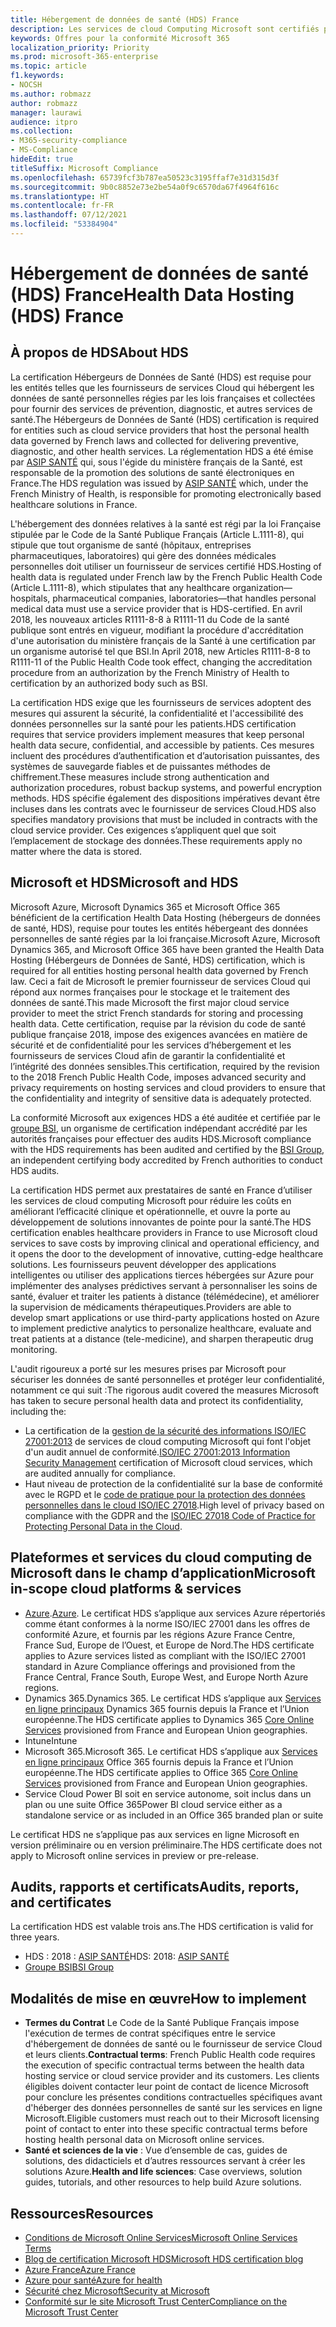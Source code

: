 ```yaml
---
title: Hébergement de données de santé (HDS) France
description: Les services de cloud Computing Microsoft sont certifiés pour assurer leur conformité avec la norme Health Data Hosting (Hébergeurs de Données de Santé).
keywords: Offres pour la conformité Microsoft 365
localization_priority: Priority
ms.prod: microsoft-365-enterprise
ms.topic: article
f1.keywords:
- NOCSH
ms.author: robmazz
author: robmazz
manager: laurawi
audience: itpro
ms.collection:
- M365-security-compliance
- MS-Compliance
hideEdit: true
titleSuffix: Microsoft Compliance
ms.openlocfilehash: 65739fcf3b787ea50523c3195ffaf7e31d315d3f
ms.sourcegitcommit: 9b0c8852e73e2be54a0f9c6570da67f4964f616c
ms.translationtype: HT
ms.contentlocale: fr-FR
ms.lasthandoff: 07/12/2021
ms.locfileid: "53384904"
---
```

# <a name="health-data-hosting-hds-france"></a><span data-ttu-id="c9c27-104">Hébergement de données de santé (HDS) France</span><span class="sxs-lookup"><span data-stu-id="c9c27-104">Health Data Hosting (HDS) France</span></span>

## <a name="about-hds"></a><span data-ttu-id="c9c27-105">À propos de HDS</span><span class="sxs-lookup"><span data-stu-id="c9c27-105">About HDS</span></span>

<span data-ttu-id="c9c27-106">La certification Hébergeurs de Données de Santé (HDS) est requise pour les entités telles que les fournisseurs de services Cloud qui hébergent les données de santé personnelles régies par les lois françaises et collectées pour fournir des services de prévention, diagnostic, et autres services de santé.</span><span class="sxs-lookup"><span data-stu-id="c9c27-106">The Hébergeurs de Données de Santé (HDS) certification is required for entities such as cloud service providers that host the personal health data governed by French laws and collected for delivering preventive, diagnostic, and other health services.</span></span> <span data-ttu-id="c9c27-107">La réglementation HDS a été émise par [ASIP SANTÉ](https://esante.gouv.fr/) qui, sous l'égide du ministère français de la Santé, est responsable de la promotion des solutions de santé électroniques en France.</span><span class="sxs-lookup"><span data-stu-id="c9c27-107">The HDS regulation was issued by [ASIP SANTÉ](https://esante.gouv.fr/) which, under the French Ministry of Health, is responsible for promoting electronically based healthcare solutions in France.</span></span>

<span data-ttu-id="c9c27-108">L'hébergement des données relatives à la santé est régi par la loi Française stipulée par le Code de la Santé Publique Français (Article L.1111-8), qui stipule que tout organisme de santé (hôpitaux, entreprises pharmaceutiques, laboratoires) qui gère des données médicales personnelles doit utiliser un fournisseur de services certifié HDS.</span><span class="sxs-lookup"><span data-stu-id="c9c27-108">Hosting of health data is regulated under French law by the French Public Health Code (Article L.1111-8), which stipulates that any healthcare organization—hospitals, pharmaceutical companies, laboratories—that handles personal medical data must use a service provider that is HDS-certified.</span></span> <span data-ttu-id="c9c27-109">En avril 2018, les nouveaux articles R1111-8-8 à R1111-11 du Code de la santé publique sont entrés en vigueur, modifiant la procédure d'accréditation d'une autorisation du ministère français de la Santé à une certification par un organisme autorisé tel que BSI.</span><span class="sxs-lookup"><span data-stu-id="c9c27-109">In April 2018, new Articles R1111-8-8 to R1111-11 of the Public Health Code took effect, changing the accreditation procedure from an authorization by the French Ministry of Health to certification by an authorized body such as BSI.</span></span>

<span data-ttu-id="c9c27-110">La certification HDS exige que les fournisseurs de services adoptent des mesures qui assurent la sécurité, la confidentialité et l'accessibilité des données personnelles sur la santé pour les patients.</span><span class="sxs-lookup"><span data-stu-id="c9c27-110">HDS certification requires that service providers implement measures that keep personal health data secure, confidential, and accessible by patients.</span></span> <span data-ttu-id="c9c27-111">Ces mesures incluent des procédures d’authentification et d’autorisation puissantes, des systèmes de sauvegarde fiables et de puissantes méthodes de chiffrement.</span><span class="sxs-lookup"><span data-stu-id="c9c27-111">These measures include strong authentication and authorization procedures, robust backup systems, and powerful encryption methods.</span></span> <span data-ttu-id="c9c27-112">HDS spécifie également des dispositions impératives devant être incluses dans les contrats avec le fournisseur de services Cloud.</span><span class="sxs-lookup"><span data-stu-id="c9c27-112">HDS also specifies mandatory provisions that must be included in contracts with the cloud service provider.</span></span> <span data-ttu-id="c9c27-113">Ces exigences s’appliquent quel que soit l’emplacement de stockage des données.</span><span class="sxs-lookup"><span data-stu-id="c9c27-113">These requirements apply no matter where the data is stored.</span></span>

## <a name="microsoft-and-hds"></a><span data-ttu-id="c9c27-114">Microsoft et HDS</span><span class="sxs-lookup"><span data-stu-id="c9c27-114">Microsoft and HDS</span></span>

<span data-ttu-id="c9c27-115">Microsoft Azure, Microsoft Dynamics 365 et Microsoft Office 365 bénéficient de la certification Health Data Hosting (hébergeurs de données de santé, HDS), requise pour toutes les entités hébergeant des données personnelles de santé régies par la loi française.</span><span class="sxs-lookup"><span data-stu-id="c9c27-115">Microsoft Azure, Microsoft Dynamics 365, and Microsoft Office 365 have been granted the Health Data Hosting (Hébergeurs de Données de Santé, HDS) certification, which is required for all entities hosting personal health data governed by French law.</span></span> <span data-ttu-id="c9c27-116">Ceci a fait de Microsoft le premier fournisseur de services Cloud qui répond aux normes françaises pour le stockage et le traitement des données de santé.</span><span class="sxs-lookup"><span data-stu-id="c9c27-116">This made Microsoft the first major cloud service provider to meet the strict French standards for storing and processing health data.</span></span> <span data-ttu-id="c9c27-117">Cette certification, requise par la révision du code de santé publique française 2018, impose des exigences avancées en matière de sécurité et de confidentialité pour les services d’hébergement et les fournisseurs de services Cloud afin de garantir la confidentialité et l’intégrité des données sensibles.</span><span class="sxs-lookup"><span data-stu-id="c9c27-117">This certification, required by the revision to the 2018 French Public Health Code, imposes advanced security and privacy requirements on hosting services and cloud providers to ensure that the confidentiality and integrity of sensitive data is adequately protected.</span></span>

<span data-ttu-id="c9c27-118">La conformité Microsoft aux exigences HDS a été auditée et certifiée par le [groupe BSI](https://www.bsigroup.com/fr-FR/), un organisme de certification indépendant accrédité par les autorités françaises pour effectuer des audits HDS.</span><span class="sxs-lookup"><span data-stu-id="c9c27-118">Microsoft compliance with the HDS requirements has been audited and certified by the [BSI Group](https://www.bsigroup.com/fr-FR/), an independent certifying body accredited by French authorities to conduct HDS audits.</span></span>

<span data-ttu-id="c9c27-119">La certification HDS permet aux prestataires de santé en France d’utiliser les services de cloud computing Microsoft pour réduire les coûts en améliorant l’efficacité clinique et opérationnelle, et ouvre la porte au développement de solutions innovantes de pointe pour la santé.</span><span class="sxs-lookup"><span data-stu-id="c9c27-119">The HDS certification enables healthcare providers in France to use Microsoft cloud services to save costs by improving clinical and operational efficiency, and it opens the door to the development of innovative, cutting-edge healthcare solutions.</span></span> <span data-ttu-id="c9c27-120">Les fournisseurs peuvent développer des applications intelligentes ou utiliser des applications tierces hébergées sur Azure pour implémenter des analyses prédictives servant à personnaliser les soins de santé, évaluer et traiter les patients à distance (télémédecine), et améliorer la supervision de médicaments thérapeutiques.</span><span class="sxs-lookup"><span data-stu-id="c9c27-120">Providers are able to develop smart applications or use third-party applications hosted on Azure to implement predictive analytics to personalize healthcare, evaluate and treat patients at a distance (tele-medicine), and sharpen therapeutic drug monitoring.</span></span>

<span data-ttu-id="c9c27-121">L'audit rigoureux a porté sur les mesures prises par Microsoft pour sécuriser les données de santé personnelles et protéger leur confidentialité, notamment ce qui suit :</span><span class="sxs-lookup"><span data-stu-id="c9c27-121">The rigorous audit covered the measures Microsoft has taken to secure personal health data and protect its confidentiality, including the:</span></span>

- <span data-ttu-id="c9c27-122">La certification de la [gestion de la sécurité des informations ISO/IEC 27001:2013](offering-iso-27001.md) de services de cloud computing Microsoft qui font l'objet d'un audit annuel de conformité.</span><span class="sxs-lookup"><span data-stu-id="c9c27-122">[ISO/IEC 27001:2013 Information Security Management](offering-iso-27001.md) certification of Microsoft cloud services, which are audited annually for compliance.</span></span>
- <span data-ttu-id="c9c27-123">Haut niveau de protection de la confidentialité sur la base de conformité avec le RGPD et le [code de pratique pour la protection des données personnelles dans le cloud ISO/IEC 27018](offering-iso-27018.md).</span><span class="sxs-lookup"><span data-stu-id="c9c27-123">High level of privacy based on compliance with the GDPR and the [ISO/IEC 27018 Code of Practice for Protecting Personal Data in the Cloud](offering-iso-27018.md).</span></span>

## <a name="microsoft-in-scope-cloud-platforms--services"></a><span data-ttu-id="c9c27-124">Plateformes et services du cloud computing de Microsoft dans le champ d’application</span><span class="sxs-lookup"><span data-stu-id="c9c27-124">Microsoft in-scope cloud platforms & services</span></span>

- <span data-ttu-id="c9c27-125">[Azure](https://aka.ms/AzureCompliance).</span><span class="sxs-lookup"><span data-stu-id="c9c27-125">[Azure](https://aka.ms/AzureCompliance).</span></span> <span data-ttu-id="c9c27-126">Le certificat HDS s’applique aux services Azure répertoriés comme étant conformes à la norme ISO/IEC 27001 dans les offres de conformité Azure, et fournis par les régions Azure France Centre, France Sud, Europe de l’Ouest, et Europe de Nord.</span><span class="sxs-lookup"><span data-stu-id="c9c27-126">The HDS certificate applies to Azure services listed as compliant with the ISO/IEC 27001 standard in Azure Compliance offerings and provisioned from the France Central, France South, Europe West, and Europe North Azure regions.</span></span>
- <span data-ttu-id="c9c27-127">Dynamics 365.</span><span class="sxs-lookup"><span data-stu-id="c9c27-127">Dynamics 365.</span></span> <span data-ttu-id="c9c27-128">Le certificat HDS s’applique aux [Services en ligne principaux](https://aka.ms/Online-Services-Terms) Dynamics 365 fournis depuis la France et l’Union européenne.</span><span class="sxs-lookup"><span data-stu-id="c9c27-128">The HDS certificate applies to Dynamics 365 [Core Online Services](https://aka.ms/Online-Services-Terms) provisioned from France and European Union geographies.</span></span>
- <span data-ttu-id="c9c27-129">Intune</span><span class="sxs-lookup"><span data-stu-id="c9c27-129">Intune</span></span>
- <span data-ttu-id="c9c27-130">Microsoft 365.</span><span class="sxs-lookup"><span data-stu-id="c9c27-130">Microsoft 365.</span></span> <span data-ttu-id="c9c27-131">Le certificat HDS s’applique aux [Services en ligne principaux](https://aka.ms/Online-Services-Terms) Office 365 fournis depuis la France et l’Union européenne.</span><span class="sxs-lookup"><span data-stu-id="c9c27-131">The HDS certificate applies to Office 365 [Core Online Services](https://aka.ms/Online-Services-Terms) provisioned from France and European Union geographies.</span></span>
- <span data-ttu-id="c9c27-132">Service Cloud Power BI soit en service autonome, soit inclus dans un plan ou une suite Office 365</span><span class="sxs-lookup"><span data-stu-id="c9c27-132">Power BI cloud service either as a standalone service or as included in an Office 365 branded plan or suite</span></span>

<span data-ttu-id="c9c27-133">Le certificat HDS ne s’applique pas aux services en ligne Microsoft en version préliminaire ou en version préliminaire.</span><span class="sxs-lookup"><span data-stu-id="c9c27-133">The HDS certificate does not apply to Microsoft online services in preview or pre-release.</span></span>

## <a name="audits-reports-and-certificates"></a><span data-ttu-id="c9c27-134">Audits, rapports et certificats</span><span class="sxs-lookup"><span data-stu-id="c9c27-134">Audits, reports, and certificates</span></span>

<span data-ttu-id="c9c27-135">La certification HDS est valable trois ans.</span><span class="sxs-lookup"><span data-stu-id="c9c27-135">The HDS certification is valid for three years.</span></span>

- <span data-ttu-id="c9c27-136">HDS : 2018 : [ASIP SANTÉ](https://esante.gouv.fr/)</span><span class="sxs-lookup"><span data-stu-id="c9c27-136">HDS: 2018: [ASIP SANTÉ](https://esante.gouv.fr/)</span></span>
- [<span data-ttu-id="c9c27-137">Groupe BSI</span><span class="sxs-lookup"><span data-stu-id="c9c27-137">BSI Group</span></span>](https://www.bsigroup.com/fr-FR/Nos-services/Certification/Recherche-dans-le-repertoire-des-certificats-et-des-clients/Resultats-de-la-recherche-dans-le-repertoire-des-certificats-et-des-clients/?searchkey=licence%3dHDS%2b701569%26company%3dMicrosoft%2bCorp&licencenumber=HDS%20701569)

## <a name="how-to-implement"></a><span data-ttu-id="c9c27-138">Modalités de mise en œuvre</span><span class="sxs-lookup"><span data-stu-id="c9c27-138">How to implement</span></span>

- <span data-ttu-id="c9c27-139">**Termes du Contrat** Le Code de la Santé Publique Français impose l'exécution de termes de contrat spécifiques entre le service d'hébergement de données de santé ou le fournisseur de service Cloud et leurs clients.</span><span class="sxs-lookup"><span data-stu-id="c9c27-139">**Contractual terms**: French Public Health code requires the execution of specific contractual terms between the health data hosting service or cloud service provider and its customers.</span></span> <span data-ttu-id="c9c27-140">Les clients éligibles doivent contacter leur point de contact de licence Microsoft pour conclure les présentes conditions contractuelles spécifiques avant d'héberger des données personnelles de santé sur les services en ligne Microsoft.</span><span class="sxs-lookup"><span data-stu-id="c9c27-140">Eligible customers must reach out to their Microsoft licensing point of contact to enter into these specific contractual terms before hosting health personal data on Microsoft online services.</span></span>
- <span data-ttu-id="c9c27-141">**Santé et sciences de la vie** : Vue d’ensemble de cas, guides de solutions, des didacticiels et d’autres ressources servant à créer les solutions Azure.</span><span class="sxs-lookup"><span data-stu-id="c9c27-141">**Health and life sciences**: Case overviews, solution guides, tutorials, and other resources to help build Azure solutions.</span></span>

## <a name="resources"></a><span data-ttu-id="c9c27-142">Ressources</span><span class="sxs-lookup"><span data-stu-id="c9c27-142">Resources</span></span>

- [<span data-ttu-id="c9c27-143">Conditions de Microsoft Online Services</span><span class="sxs-lookup"><span data-stu-id="c9c27-143">Microsoft Online Services Terms</span></span>](https://aka.ms/Online-Services-Terms)
- [<span data-ttu-id="c9c27-144">Blog de certification Microsoft HDS</span><span class="sxs-lookup"><span data-stu-id="c9c27-144">Microsoft HDS certification blog</span></span>](https://news.microsoft.com/2018/11/06/microsoft-1er-acteur-majeur-du-cloud-public-a-etre-certifie-hebergeur-de-donnees-de-sante-en-france/)
- [<span data-ttu-id="c9c27-145">Azure France</span><span class="sxs-lookup"><span data-stu-id="c9c27-145">Azure France</span></span>](https://azure.microsoft.com/global-infrastructure/france/)
- [<span data-ttu-id="c9c27-146">Azure pour santé</span><span class="sxs-lookup"><span data-stu-id="c9c27-146">Azure for health</span></span>](https://azure.microsoft.com/industries/healthcare/)
- [<span data-ttu-id="c9c27-147">Sécurité chez Microsoft</span><span class="sxs-lookup"><span data-stu-id="c9c27-147">Security at Microsoft</span></span>](https://www.microsoft.com/security)
- [<span data-ttu-id="c9c27-148">Conformité sur le site Microsoft Trust Center</span><span class="sxs-lookup"><span data-stu-id="c9c27-148">Compliance on the Microsoft Trust Center</span></span>](https://www.microsoft.com/trust-center/compliance/compliance-overview)
